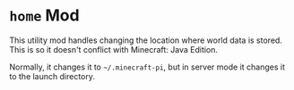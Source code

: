 # `home` Mod
This utility mod handles changing the location where world data is stored. This is so it doesn't conflict with Minecraft: Java Edition.

Normally, it changes it to `~/.minecraft-pi`, but in server mode it changes it to the launch directory.
